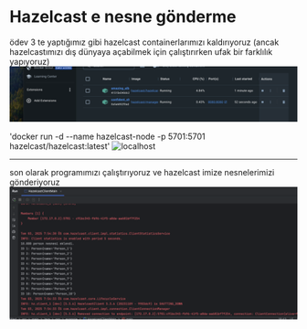 # Hazelcast e nesne gönderme

ödev 3 te yaptığımız gibi hazelcast containerlarımızı kaldırıyoruz
(ancak hazelcastımızı dış dünyaya açabilmek için çalıştırırken ufak bir farklılık yapıyoruz)
![containerlar](/homework5/containerCalisiyor.png)

'docker run -d --name hazelcast-node -p 5701:5701 hazelcast/hazelcast:latest'
![localhost](/homework5/containeriDi%C5%9FDunya.png)

---

son olarak programımızı çalıştırıyoruz ve hazelcast imize nesnelerimizi gönderiyoruz
![hazelcast](/homework5/nesnelerEklendi.png)